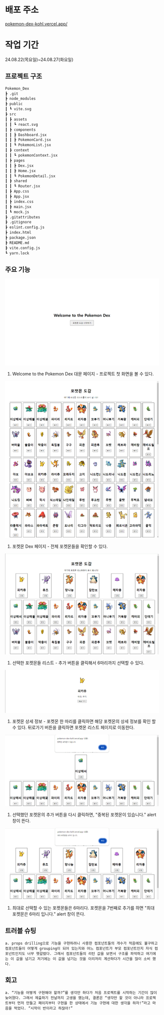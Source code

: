 # 배포 주소

[pokemon-dex-kohl.vercel.app/](https://pokemon-dex-kohl.vercel.app/)

# 작업 기간

24.08.22(목요일)~24.08.27(화요일)

## 프로젝트 구조

```md
Pokemon_Dex
┣ .git
┣ node_modules
┣ public
┃ ┗ vite.svg
┣ src
┃ ┣ assets
┃ ┃ ┗ react.svg
┃ ┣ components
┃ ┃ ┣ Dashboard.jsx
┃ ┃ ┣ PokemonCard.jsx
┃ ┃ ┗ PokemonList.jsx
┃ ┣ context
┃ ┃ ┗ pokemonContext.jsx
┃ ┣ pages
┃ ┃ ┣ Dex.jsx
┃ ┃ ┣ Home.jsx
┃ ┃ ┗ PokemonDetail.jsx
┃ ┣ shared
┃ ┃ ┗ Router.jsx
┃ ┣ App.css
┃ ┣ App.jsx
┃ ┣ index.css
┃ ┣ main.jsx
┃ ┗ mock.js
┣ .gitattributes
┣ .gitignore
┣ eslint.config.js
┣ index.html
┣ package.json
┣ README.md
┣ vite.config.js
┗ yarn.lock
```

## 주요 기능

![alt text](<src\assets\1. Pokemon Dex 대문.png>)

1. Welcome to the Pokemon Dex 대문 페이지 - 프로젝트 첫 화면을 볼 수 있다.

![alt text](<src\assets\2. Pokemon Dex 메인 페이지.png>)

1. 포켓몬 Dex 페이지 - 전체 포켓몬들을 확인할 수 있다.

![alt text](<src\assets\3. 포켓몬 선택 기능.png>)

1. 선택한 포켓몬들 리스트 - 추가 버튼을 클릭해서 6마리까지 선택할 수 있다.

![alt text](<src\assets\4. 포켓몬 상세 정보.png>)

1. 포켓몬 상세 정보 - 포켓몬 한 마리를 클릭하면 해당 포켓몬의 상세 정보를 확인 할 수 있다. 뒤로가기 버튼을 클릭하면 포켓몬 리스트 페이지로 이동한다.

![alt text](<src\assets\5. 포켓몬 중복 선택 금지 기능.png>)

1. 선택했던 포켓몬의 추가 버튼을 다시 클릭하면, "중복된 포켓몬이 있습니다." alert창이 뜬다.

![alt text](<src\assets\6. 포켓몬 최대 선택 마리수 제한 기능.png>)

1. 최대로 선택할 수 있는 포켓몬들은 6마리다. 포켓몬을 7번째로 추가를 하면 "최대 포켓몬은 6마리 입니다." alert 창이 뜬다.

## 트러블 슈팅

    a. props drilling으로 기능을 구현하려니 사용한 컴포넌트들의 개수가 적음에도 불구하고 컴포넌트들이 어떻게 grouping이 되어 있는지와 어느 컴포넌트가 부모 컴포넌트인지 자식 컴포넌트인지도 너무 헷갈렸다. 그래서 컴포넌트들의 리턴 값을 보면서 구조를 파악하고 여기에는 이 값을 넘기고 저기에는 이 값을 넘기는 것을 이리저리 계산하다가 시간을 많이 소비 했다.

## 회고

    a. “기능을 어떻게 구현해야 할까?”를 생각만 하다가 처음 프로젝트를 시작하는 기간이 많이 늦어졌다. 그래서 제출하기 전날까지 고생을 했는데, 결론은 “생각만 할 것이 아니라 프로젝트부터 먼저 만들고 페이지부터 구현을 한 상태에서 기능 구현에 대한 생각을 하자!”라고 마음을 먹었다. “시작이 반이라고 하잖아!”
